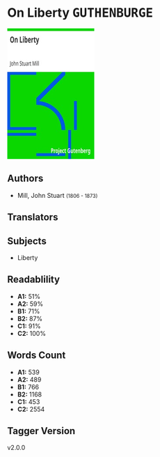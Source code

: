# On Liberty <kbd>GUTHENBURGE</kbd>

![](./cover.medium.jpg "")

## Authors


 - Mill, John Stuart <small>(1806 - 1873)</small>

## Translators



## Subjects


 - Liberty

## Readablility


 - **A1:** 51%
 - **A2:** 59%
 - **B1:** 71%
 - **B2:** 87%
 - **C1:** 91%
 - **C2:** 100%

## Words Count


 - **A1:** 539
 - **A2:** 489
 - **B1:** 766
 - **B2:** 1168
 - **C1:** 453
 - **C2:** 2554

## Tagger Version


v2.0.0
